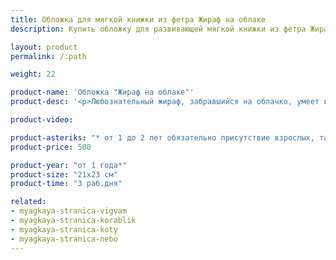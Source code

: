 ```yaml
---
title: Обложка для мягкой книжки из фетра Жираф на облаке
description: Купить обложку для развивающей мягкой книжки из фетра Жираф на облаке в магазине KiddyTrick

layout: product
permalink: /:path

weight: 22

product-name: 'Обложка "Жираф на облаке"'
product-desc: '<p>Любознательный жираф, забравшийся на облачко, умеет вращать головой и наклонять шею. Птичка летает на шнуре. Детали жирафа надежно соединены металлическими заклепками.</p><p>Обложку можно заказать в составе мягкой книжки, стоимость книги рассчитывается как сумма стоимости обложки и страниц.</p><p>Детали обложки выполнены из фетра, сама страница - из хлопка.</p>'

product-video:

product-asteriks: "* от 1 до 2 лет обязательно присутствие взрослых, так как на страничке присутствуют  мелкие детали, которые очень старательные детки могут проглотить."
product-price: 500

product-year: "от 1 года*"
product-size: "21х23 см"
product-time: "3 раб.дня"

related:
- myagkaya-stranica-vigvam
- myagkaya-stranica-korablik
- myagkaya-stranica-koty
- myagkaya-stranica-nebo
---
```

	